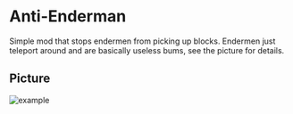 # Anti-Enderman
Simple mod that stops endermen from picking up blocks. Endermen just teleport around and are basically useless bums, see the picture for details.

## Picture
![example]()
